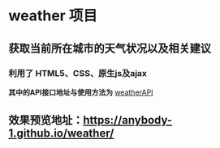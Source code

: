 # weather 项目
## 获取当前所在城市的天气状况以及相关建议
### 利用了 HTML5、CSS、原生js及ajax
**其中的API接口地址与使用方法为**
[weatherAPI](http://api.jirengu.com/)
## 效果预览地址：https://anybody-1.github.io/weather/

